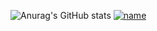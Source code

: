 ![Anurag's GitHub stats](https://github-readme-stats.vercel.app/api?username=Camtrup&theme=dark&show_icons=true)
[![name](https://www.google.com/url?sa=i&url=https%3A%2F%2Fwww.columbiacoatings.com%2Flive-laugh-love&psig=AOvVaw0KZ8urqk7HHQRQ0Y2jVH23&ust=1646153908242000&source=images&cd=vfe&ved=0CAsQjRxqFwoTCPCTpq3vovYCFQAAAAAdAAAAABAD)](https://github.com/perholte)
